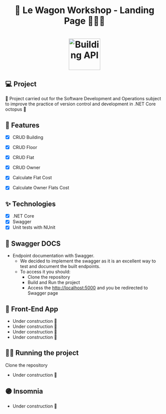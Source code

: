 <h1 align="center">
  🚎 Le Wagon Workshop - Landing Page 👨🏻‍💻
</h1>
<h1 align="center">
 <img alt="Building API" height="100" title="" src="https://i.imgur.com/h8gFOXV.png" />
</h1>

## 💻 Project

🚧 Project carried out for the Software Development and Operations subject to improve the practice of version control and development in .NET Core octopus 🐙

## 🔨 Features

- [x] CRUD Building
- [x] CRUD Floor
- [x] CRUD Flat
- [x] CRUD Owner

- [x] Calculate Flat Cost
- [x] Calculate Owner Flats Cost

## ✨ Technologies

- [x] .NET Core
- [x] Swagger
- [x] Unit tests with NUnit

## 🌱 Swagger DOCS

- Endpoint documentation with Swagger.
  - We decided to implement the swagger as it is an excellent way to test and document the built endpoints.
  - To access it you should:
    - Clone the repository
    - Build and Run the project
    - Access the [http://localhost:5000](http://localhost:5000) and you be redirected to Swagger page

## 🔖 Front-End App

- Under construction 🚧
- Under construction 🚧
- Under construction 🚧
- Under construction 🚧

## 🏃‍♂️ Running the project

Clone the repository

- Under construction 🚧

## 🟣 Insomnia

- Under construction 🚧
